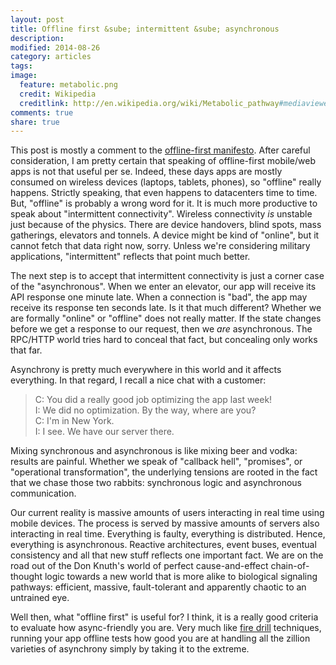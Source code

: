```yaml
---
layout: post
title: Offline first &sube; intermittent &sube; asynchronous
description:
modified: 2014-08-26
category: articles
tags:
image:
  feature: metabolic.png
  credit: Wikipedia
  creditlink: http://en.wikipedia.org/wiki/Metabolic_pathway#mediaviewer/File:Metabolism_790px.png
comments: true
share: true
---
```


This post is mostly a comment to the [offline-first manifesto](http://blog.hood.ie/2013/11/say-hello-to-offline-first/).
After careful consideration, I am pretty certain that speaking of offline-first
mobile/web apps is not that useful per se.
Indeed, these days apps are mostly consumed on wireless devices (laptops,
tablets, phones), so "offline" really happens. Strictly speaking, that
even happens to datacenters time to time. But, "offline" is probably a wrong
word for it. It is much more productive to speak about "intermittent
connectivity". Wireless connectivity *is* unstable just because of the physics.
There are device handovers, blind spots, mass gatherings, elevators and tonnels.
A device might be kind of "online", but it cannot fetch that data right now,
sorry. Unless we're considering military applications, "intermittent" reflects
that point much better.

The next step is to accept that intermittent connectivity is just a corner
case of the "asynchronous". When we enter an elevator, our app will receive
its API response one minute late. When a connection is "bad", the app may receive its response
ten seconds late. Is it that much different?
Whether we are formally "online" or "offline" does not
really matter. If the state changes before we get a response to our request,
then we *are* asynchronous. The RPC/HTTP world tries hard to conceal that fact, but
concealing only works that far.

Asynchrony is pretty much everywhere in this world and it affects everything.
In that regard, I recall a nice chat with a customer:

> C: You did a really good job optimizing the app last week! <br/>
> I: We did no optimization. By the way, where are you? <br/>
> C: I'm in New York. <br/>
> I: I see. We have our server there.

Mixing synchronous and asynchronous is like mixing beer and vodka: results are
painful. Whether we speak of "callback hell", "promises", or "operational
transformation", the underlying tensions are rooted in the fact that we chase
those two rabbits: synchronous logic and asynchronous communication.

Our current reality is massive amounts of users interacting in real time using
mobile devices. The process is served by massive amounts of servers also
interacting in real time. Everything is faulty, everything is distributed.
Hence, everything is asynchronous.
Reactive architectures, event buses, eventual consistency and all that new stuff
reflects one important fact.
We are on the road out of the Don Knuth's world of perfect cause-and-effect
chain-of-thought logic towards a new world that is more alike to biological
signaling pathways: efficient, massive, fault-tolerant and apparently chaotic
to an untrained eye.

Well then, what "offline first" is useful for? I think, it is a really good
criteria to evaluate how async-friendly you are. Very much like [fire drill](http://highscalability.com/blog/2010/12/28/netflix-continually-test-by-failing-servers-with-chaos-monke.html)
techniques, running your app offline tests how good you are at handling all the
zillion varieties of asynchrony simply by taking it to the extreme.
